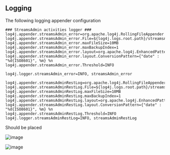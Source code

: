 ## Logging

The following logging appender configuration

```properties
### StreamsAdmin activities logger ###
log4j.appender.streamsAdmin_error=org.apache.log4j.RollingFileAppender
log4j.appender.streamsAdmin_error.File=${log4j.logs.root.path}/streamsAdmin_error.log
log4j.appender.streamsAdmin_error.maxFileSize=10MB
log4j.appender.streamsAdmin_error.maxBackupIndex=1
log4j.appender.streamsAdmin_error.layout=org.apache.log4j.EnhancedPatternLayout
log4j.appender.streamsAdmin_error.layout.ConversionPattern={"date" : "%d{ISO8601}", %m} %n
log4j.appender.streamsAdmin_error.Threshold=INFO

log4j.logger.streamsAdmin_error=INFO, streamsAdmin_error

log4j.appender.streamsAdminRestLog=org.apache.log4j.RollingFileAppender
log4j.appender.streamsAdminRestLog.File=${log4j.logs.root.path}/streamsAdminRestLog.log
log4j.appender.streamsAdminRestLog.maxFileSize=10MB
log4j.appender.streamsAdminRestLog.maxBackupIndex=1
log4j.appender.streamsAdminRestLog.layout=org.apache.log4j.EnhancedPatternLayout
log4j.appender.streamsAdminRestLog.layout.ConversionPattern={"date" : "%d{ISO8601}", %m} %n
log4j.appender.streamsAdminRestLog.Threshold=INFO
log4j.logger.streamsAdminRestLog=INFO, streamsAdminRestLog
```

Should be placed

![image](../screenshots/deploymentPackage/pointerToLogs.png)

![image](../screenshots/deploymentPackage/pointerToLog4j.png)